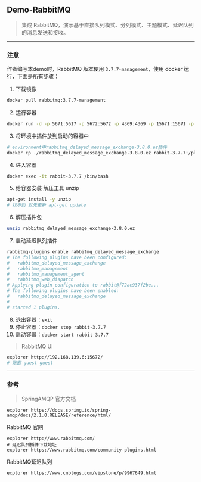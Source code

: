 ## Demo-RabbitMQ

> 集成 RabbitMQ，演示基于直接队列模式、分列模式、主题模式、延迟队列的消息发送和接收。
---

### 注意

作者编写本demo时，RabbitMQ 版本使用 `3.7.7-management`，使用 docker 运行，下面是所有步骤：

1. 下载镜像

```bash
docker pull rabbitmq:3.7.7-management
```

2. 运行容器

```bash 
docker run -d -p 5671:5617 -p 5672:5672 -p 4369:4369 -p 15671:15671 -p 15672:15672 -p 25672:25672 --name rabbit-3.7.7 rabbitmq:3.7.7-management
```

3. 将环境中插件放到启动的容器中

```bash
# environment中rabbitmq_delayed_message_exchange-3.8.0.ez插件
docker cp ./rabbitmq_delayed_message_exchange-3.8.0.ez rabbit-3.7.7:/plugins
```

4. 进入容器

```bash
docker exec -it rabbit-3.7.7 /bin/bash
```

5. 给容器安装 解压工具 unzip

```bash
apt-get install -y unzip
# 找不到 就先更新 apt-get update
```

6. 解压插件包

```bash
unzip rabbitmq_delayed_message_exchange-3.8.0.ez
```

7. 启动延迟队列插件

```bash
rabbitmq-plugins enable rabbitmq_delayed_message_exchange
# The following plugins have been configured:
#   rabbitmq_delayed_message_exchange
#   rabbitmq_management
#   rabbitmq_management_agent
#   rabbitmq_web_dispatch
# Applying plugin configuration to rabbit@f72ac937f2be...
# The following plugins have been enabled:
#   rabbitmq_delayed_message_exchange
# 
# started 1 plugins.
```

8. 退出容器：`exit`
9. 停止容器：`docker stop rabbit-3.7.7`
10. 启动容器：`docker start rabbit-3.7.7`

> RabbitMQ UI
```bash
explorer http://192.168.139.6:15672/
# 账密 guest guest
```
---

### 参考

> SpringAMQP 官方文档

```shell
explorer https://docs.spring.io/spring-amqp/docs/2.1.0.RELEASE/reference/html/
```

RabbitMQ 官网

```shell
explorer http://www.rabbitmq.com/
# 延迟队列插件下载地址
explorer https://www.rabbitmq.com/community-plugins.html
```

RabbitMQ延迟队列

```shell
explorer https://www.cnblogs.com/vipstone/p/9967649.html
```
